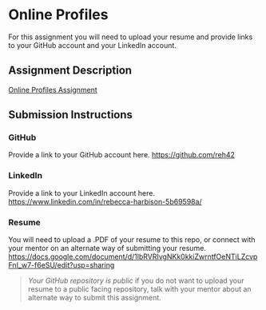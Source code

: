 # Online Profiles
For this assignment you will need to upload your resume and provide links to your GitHub account and your LinkedIn account.

## Assignment Description
[Online Profiles Assignment](https://education.launchcode.org/liftoff/modules/assignments/online-profiles)

## Submission Instructions
 
### GitHub
Provide a link to your GitHub account here.
https://github.com/reh42
### LinkedIn
Provide a link to your LinkedIn account here.
https://www.linkedin.com/in/rebecca-harbison-5b69598a/
### Resume
You will need to upload a .PDF of your resume to this repo, or connect with your mentor on an alternate way of submitting your resume.
https://docs.google.com/document/d/1lbRVRIvgNKk0kkiZwrntfOeNTiLZcvpFnI_w7-f6eSU/edit?usp=sharing

> *Your GitHub repository is public* if you do not want to upload your resume to a public facing repository, talk with your mentor about an alternate way to submit this assignment.
